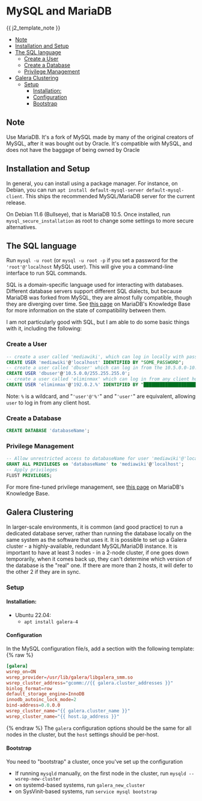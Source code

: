 # MySQL and MariaDB

{{ j2_template_note }}

<!-- vim-markdown-toc GitLab -->

* [Note](#note)
* [Installation and Setup](#installation-and-setup)
* [The SQL language](#the-sql-language)
  * [Create a User](#create-a-user)
  * [Create a Database](#create-a-database)
  * [Privilege Management](#privilege-management)
* [Galera Clustering](#galera-clustering)
  * [Setup](#setup)
    * [Installation:](#installation)
    * [Configuration](#configuration)
    * [Bootstrap](#bootstrap)

<!-- vim-markdown-toc -->

## Note

Use MariaDB. It's a fork of MySQL made by many of the original creators of MySQL, after it was bought out by Oracle. It's compatible with MySQL, and does not have the baggage of being owned by Oracle

## Installation and Setup

In general, you can install using a package manager. For instance, on Debian, you can run `apt install default-mysql-server default-mysql-client`. This ships the recommended MySQL/MariaDB server for the current release.

On Debian 11.6 (Bullseye), that is MariaDB 10.5. Once installed, run `mysql_secure_installation` as root to change some settings to more secure alternatives.

## The SQL language

Run `mysql -u root` (or `mysql -u root -p` if you set a password for the `'root'@'localhost` MySQL user). This will give you a command-line interface to run SQL commands.

SQL is a domain-specific language used for interacting with databases. Different database servers support different SQL dialects, but because MariaDB was forked from MySQL, they are almost fully compatible, though they are diverging over time. See [this page](https://mariadb.com/kb/en/mariadb-vs-mysql-compatibility/) on MariaDB's Knowledge Base for more information on the state of compatibility between them.

I am not particularly good with SQL, but I am able to do some basic things with it, including the following:

### Create a User

```sql
-- create a user called 'mediawiki', which can log in locally with password "SOME_PASSWORD"
CREATE USER 'mediawiki'@'localhost' IDENTIFIED BY "SOME_PASSWORD";
-- create a user called 'dbuser' which can log in from the 10.5.0.0-10.5.0.254 with no password
CREATE USER 'dbuser'@'10.5.0.0/255.255.255.0';
-- create a user called 'eliminmax' which can log in from any client host in the 192.0.2.0/24 TEST_NET with the password "████████████████████████████████"
CREATE USER 'eliminmax'@'192.0.2.%' IDENTIFIED BY "████████████████████████████████";
```

Note: `%` is a wildcard, and "`'user'@'%'`" and "`'user'`" are equivalent, allowing `user` to log in from any client host.

### Create a Database

```sql
CREATE DATABASE 'databaseName';
```

### Privilege Management

```sql
-- Allow unrestricted access to databaseName for user 'mediawiki'@'localhost'
GRANT ALL PRIVILEGES on 'databaseName' to 'mediawiki'@'localhost';
-- Apply privileges
FLUST PRIVILEGES;
```

For more fine-tuned privilege management, see [this page](https://mariadb.com/kb/en/grant/) on MariaDB's Knowledge Base.

## Galera Clustering

In larger-scale environments, it is common (and good practice) to run a dedicated database server, rather than running the database locally on the same system as the software that uses it. It is possible to set up a Galera cluster - a highly-available, redundant MySQL/MariaDB instance. It is important to have at least 3 nodes - in a 2-node cluster, if one goes down temporarily, when it comes back up, they can't determine which version of the database is the "real" one. If there are more than 2 hosts, it will defer to the other 2 if they are in sync.

### Setup

#### Installation:

* Ubuntu 22.04:
  * `apt install galera-4`

#### Configuration

In the MySQL configuration file/s, add a section with the following template:
{% raw %}
```conf
[galera]
wsrep_on=ON
wsrep_provider=/usr/lib/galera/libgalera_smm.so
wsrep_cluster_address="gcomm://{{ galera.cluster_addresses }}"
binlog_format=row
default_storage_engine=InnoDB
innodb_autoinc_lock_mode=2
bind-address=0.0.0.0
wsrep_cluster_name="{{ galera.cluster_name }}"
wsrep_cluster_name="{{ host.ip_address }}"
```
{% endraw %}
The `galera` configuration options should be the same for all nodes in the cluster, but the `host` settings should be per-host.

#### Bootstrap

You need to "bootstrap" a cluster, once you've set up the configuration

* If running `mysqld` manually, on the first node in the cluster, run `mysqld --wsrep-new-cluster`
* on systemd-based systems, run `galera_new_cluster`
* on SysVinit-based systems, run `service mysql bootstrap`
